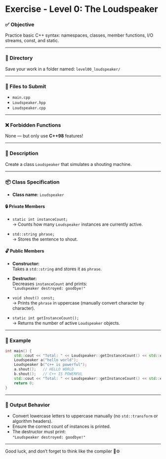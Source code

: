 # Exercise - Level 0: The Loudspeaker

### ✅ Objective

Practice basic C++ syntax: namespaces, classes, member functions, I/O streams, const, and static.

---

### 📁 Directory

Save your work in a folder named: `level00_loudspeaker/`

---

### 📄 Files to Submit

- `main.cpp`
- `Loudspeaker.hpp`
- `Loudspeaker.cpp`

---

### ❌ Forbidden Functions

None — but only use **C++98** features!

---

### 🧠 Description

Create a class `Loudspeaker` that simulates a shouting machine.

---

### 📦 Class Specification

- **Class name:** `Loudspeaker`

#### 🔒 Private Members

- `static int instanceCount;`  
  → Counts how many `Loudspeaker` instances are currently active.

- `std::string phrase;`  
  → Stores the sentence to shout.

#### 🔓 Public Members

- **Constructor:**  
  Takes a `std::string` and stores it as `phrase`.

- **Destructor:**  
  Decreases `instanceCount` and prints:  
  `"Loudspeaker destroyed: goodbye!"`

- `void shout() const;`  
  → Prints the `phrase` in uppercase (manually convert character by character).

- `static int getInstanceCount();`  
  → Returns the number of active `Loudspeaker` objects.

---

### 🧪 Example

```cpp
int main() {
    std::cout << "Total: " << Loudspeaker::getInstanceCount() << std::endl;
    Loudspeaker a("hello world");
    Loudspeaker b("c++ is powerful");
    a.shout();   // HELLO WORLD
    b.shout();   // C++ IS POWERFUL
    std::cout << "Total: " << Loudspeaker::getInstanceCount() << std::endl;
    return 0;
}
```

---

### 🧼 Output Behavior

- Convert lowercase letters to uppercase manually (no `std::transform` or algorithm headers).
- Ensure the correct count of instances is printed.
- The destructor must print:  
  `"Loudspeaker destroyed: goodbye!"`

---

Good luck, and don’t forget to think like the compiler 🧠⚙️
